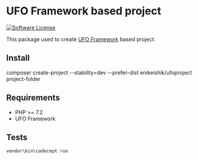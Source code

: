 # UFO Framework based project

[![Software License][ico-license]](LICENSE.txt)

This package used to create [UFO Framework](https://packagist.org/packages/enikeishik/ufoframework) based project.


## Install
composer create-project --stability=dev --prefer-dist enikeishik/ufoproject project-folder


## Requirements
* PHP >= 7.2
* UFO Framework


## Tests
```bash
vendor\bin\codecept run
```


[ico-license]: https://img.shields.io/badge/license-GPL-brightgreen.svg?style=flat-square
